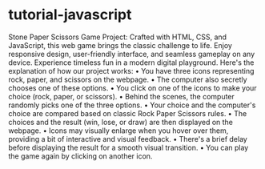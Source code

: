 # tutorial-javascript
Stone Paper Scissors Game Project: Crafted with HTML, CSS, and JavaScript, this web game brings the classic challenge to life. Enjoy responsive design, user-friendly interface, and seamless gameplay on any device. Experience timeless fun in a modern digital playground.
Here's the explanation of how our project works:
•	You have three icons representing rock, paper, and scissors on the webpage.
•	The computer also secretly chooses one of these options.
•	You click on one of the icons to make your choice (rock, paper, or scissors).
•	Behind the scenes, the computer randomly picks one of the three options.
•	Your choice and the computer's choice are compared based on classic Rock Paper Scissors rules.
•	The choices and the result (win, lose, or draw) are then displayed on the webpage.
•	Icons may visually enlarge when you hover over them, providing a bit of interactive and visual feedback.
•	There's a brief delay before displaying the result for a smooth visual transition.
•	You can play the game again by clicking on another icon.
